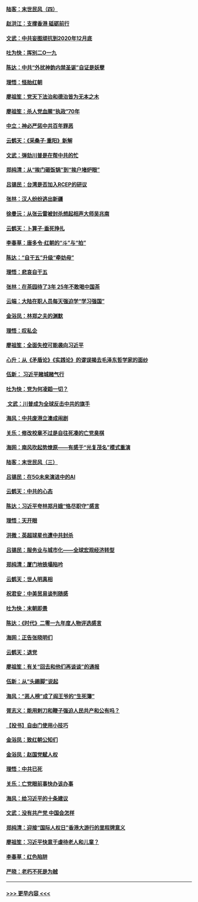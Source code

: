 #### [陆客：末世民风（四）](../pages/nsc993/n11749203.md?t=12281244) 
#### [赵洪江：支撑香港 砥砺前行](../pages/nsc993/n11748482.md?t=12281244) 
#### [文武：中共妄图顽抗到2020年12月底](../pages/nsc993/n11748446.md?t=12281244) 
#### [吐为快：挥别二O一九](../pages/nsc993/n11748411.md?t=12281244) 
#### [陈达：中共“外扰神韵内禁圣诞”自证是妖孽](../pages/nsc993/n11748226.md?t=12281244) 
#### [理悟：怪胎红朝](../pages/nsc993/n11748206.md?t=12281244) 
#### [廖祖笙：党天下法治和德治皆为无本之木](../pages/nsc993/n11748135.md?t=12281244) 
#### [廖祖笙：杀人党血腥“执政”70年](../pages/nsc993/n11745144.md?t=12281244) 
#### [中立：神必严惩中共百年罪恶](../pages/nsc993/n11744970.md?t=12281244) 
#### [云鹤天：《采桑子‧重阳》新解](../pages/nsc993/n11744948.md?t=12281244) 
#### [文武：弹劾川普是在帮中共的忙](../pages/nsc993/n11744758.md?t=12281244) 
#### [郑纯清：从“挨门砸饭锅”到“挨户堵炉眼”](../pages/nsc993/n11744745.md?t=12281244) 
#### [吕锡民：台湾是否加入RCEP的研议](../pages/nsc993/n11744701.md?t=12281244) 
#### [张林：汉人纷纷逃出新疆](../pages/nsc993/n11743530.md?t=12281244) 
#### [徐曼沅：从张云雷被封杀想起相声大师吴兆南](../pages/nsc993/n11741816.md?t=12281244) 
#### [云鹤天：卜算子‧垂死挣扎](../pages/nsc993/n11739956.md?t=12281244) 
#### [李春草：唐多令‧红朝的“斗”与“拍”](../pages/nsc993/n11739830.md?t=12281244) 
#### [陈达：“自干五”升级“牵妨母”](../pages/nsc993/n11739724.md?t=12281244) 
#### [理悟：悲哀自干五](../pages/nsc993/n11739547.md?t=12281244) 
#### [张林：在茶园待了3年 25年不敢喝中国茶](../pages/nsc993/n11739240.md?t=12281244) 
#### [云端：大陆在职人员每天强迫学“学习强国”](../pages/nsc993/n11738735.md?t=12281244) 
#### [金浴凤：林郑之夫的渊默](../pages/nsc993/n11737735.md?t=12281244) 
#### [理悟：叹私企](../pages/nsc993/n11737715.md?t=12281244) 
#### [廖祖笙：全面失控可能袭向习近平](../pages/nsc993/n11737704.md?t=12281244) 
#### [心升：从《矛盾论》《实践论》的谬误揭去毛泽东哲学家的面纱](../pages/nsc993/n11736962.md?t=12281244) 
#### [伍新： 习近平赌城赌气行](../pages/nsc993/n11736929.md?t=12281244) 
#### [吐为快：党为何凌蹈一切？](../pages/nsc993/n11736915.md?t=12281244) 
#### [ 文武：川普成为全球反击中共的旗手](../pages/nsc993/n11736882.md?t=12281244) 
#### [海风：中共废港立澳成闹剧](../pages/nsc993/n11735857.md?t=12281244) 
#### [关乐：修改校章不过是自往死凑的亡党臭棋](../pages/nsc993/n11735097.md?t=12281244) 
#### [海网：南风吹起势燎原——有感于“光复茂名”模式重演](../pages/nsc993/n11732308.md?t=12281244) 
#### [陆客：末世民风（三）](../pages/nsc993/n11732211.md?t=12281244) 
#### [吕锡民：在5G未来演进中的AI](../pages/nsc993/n11730010.md?t=12281244) 
#### [云鹤天：中共的心态](../pages/nsc993/n11729906.md?t=12281244) 
#### [陈达：习近平夸林郑月娥“恪尽职守”感言](../pages/nsc993/n11729881.md?t=12281244) 
#### [理悟：天开眼](../pages/nsc993/n11729699.md?t=12281244) 
#### [洪微：英超球星也遭中共封杀](../pages/nsc993/n11727243.md?t=12281244) 
#### [吕锡民：服务业与城市化——全球宏观经济转型](../pages/nsc993/n11725845.md?t=12281244) 
#### [郑纯清：厦门地铁塌陷吟](../pages/nsc993/n11725813.md?t=12281244) 
#### [云鹤天：世人明真相](../pages/nsc993/n11725621.md?t=12281244) 
#### [祝君安：中美贸易谈判随感](../pages/nsc993/n11725609.md?t=12281244) 
#### [吐为快：末朝即景](../pages/nsc993/n11723365.md?t=12281244) 
#### [陈达：《时代》二零一九年度人物评选感言](../pages/nsc993/n11723337.md?t=12281244) 
#### [海网：正告张晓明们](../pages/nsc993/n11723228.md?t=12281244) 
#### [云鹤天：退党](../pages/nsc993/n11723056.md?t=12281244) 
#### [廖祖笙：有关“回去和他们再谈谈”的通报](../pages/nsc993/n11722442.md?t=12281244) 
#### [伍新：从“头踢脚”说起](../pages/nsc993/n11722429.md?t=12281244) 
#### [海风：“恶人榜”成了阎王爷的“生死簿”](../pages/nsc993/n11722272.md?t=12281244) 
#### [胥志义：能用剌刀和鞭子强迫人民共产和公有吗？](../pages/nsc993/n11720569.md?t=12281244) 
#### [【投书】自由门使用小技巧](../pages/nsc993/n11720180.md?t=12281244) 
#### [金浴凤：致红朝公知们](../pages/nsc993/n11720563.md?t=12281244) 
#### [金浴凤：赵国党赋人权](../pages/nsc993/n11720533.md?t=12281244) 
#### [理悟：中共已死](../pages/nsc993/n11720233.md?t=12281244) 
#### [关乐：亡党眼前事快办该办事](../pages/nsc993/n11719160.md?t=12281244) 
#### [海风：给习近平的十条建议](../pages/nsc993/n11717616.md?t=12281244) 
#### [文武：没有共产党 中国会怎样](../pages/nsc993/n11717584.md?t=12281244) 
#### [郑纯清：迎接“国际人权日”香港大游行的里程牌意义](../pages/nsc993/n11717417.md?t=12281244) 
#### [廖祖笙：习近平快意于虐待老人和儿童？](../pages/nsc993/n11715313.md?t=12281244) 
#### [李春草：红色陷阱](../pages/nsc993/n11715029.md?t=12281244) 
#### [严晓：老朽不死是为贼](../pages/nsc993/n11712910.md?t=12281244) 

----
#### [ >>> 更早内容 <<< ](../indexes/nsc993-earlier.md)
